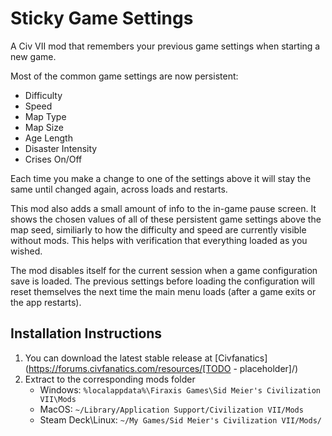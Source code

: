 # Sticky Game Settings

A Civ VII mod that remembers your previous game settings when starting a new game.

Most of the common game settings are now persistent:
* Difficulty
* Speed
* Map Type
* Map Size
* Age Length
* Disaster Intensity
* Crises On/Off

Each time you make a change to one of the settings above it will stay the same until changed again, across loads and restarts.

This mod also adds a small amount of info to the in-game pause screen. It shows the chosen values of all of these persistent game settings above the map seed, similiarly to how the difficulty and speed are currently visible without mods. This helps with verification that everything loaded as you wished.

The mod disables itself for the current session when a game configuration save is loaded. The previous settings before loading the configuration will reset themselves the next time the main menu loads (after a game exits or the app restarts).

## Installation Instructions
1. You can download the latest stable release at [Civfanatics](https://forums.civfanatics.com/resources/[TODO - placeholder]/)
2. Extract to the corresponding mods folder
    * Windows: `%localappdata%\Firaxis Games\Sid Meier's Civilization VII\Mods`
    * MacOS: `~/Library/Application Support/Civilization VII/Mods`
    * Steam Deck\Linux: `~/My Games/Sid Meier's Civilization VII/Mods/`